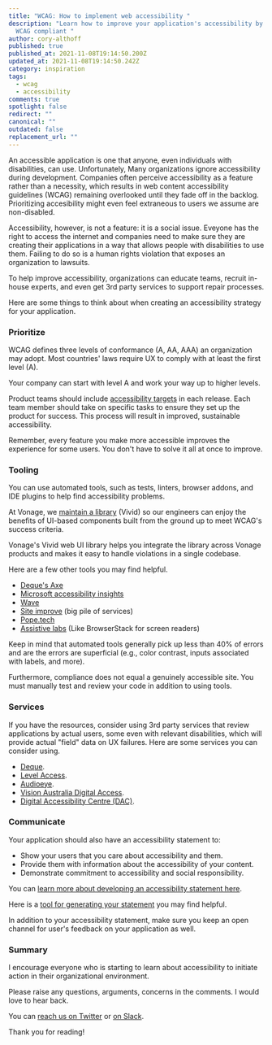 ```yaml
---
title: "WCAG: How to implement web accessibility "
description: "Learn how to improve your application's accessibility by making it
  WCAG compliant "
author: cory-althoff
published: true
published_at: 2021-11-08T19:14:50.200Z
updated_at: 2021-11-08T19:14:50.242Z
category: inspiration
tags:
  - wcag
  - accessibility
comments: true
spotlight: false
redirect: ""
canonical: ""
outdated: false
replacement_url: ""
---
```

An accessible application is one that anyone, even individuals with disabilities, can use. Unfortunately, Many organizations ignore accessibility during development. Companies often perceive accessibility as a feature rather than a necessity, which results in web content accessibility guidelines (WCAG) remaining overlooked until they fade off in the backlog. Prioritizing accesibility might even feel extraneous to users we assume are non-disabled.

Accessibility, however, is not a feature: it is a social issue. Eveyone has the right to access the internet and companies need to make sure they are creating their applications in a way that allows people with disabilities to use them. Failing to do so is a human rights violation that exposes an organization to lawsuits.

To help improve accessibility, organizations can educate teams, recruit in-house experts, and even get 3rd party services to support repair processes. 

Here are some things to think about when creating an accessibility strategy for your application. 

### Prioritize

WCAG defines three levels of conformance (A, AA, AAA) an organization may adopt. Most countries' laws require UX to comply with at least the first level (A).

Your company can start with level A and work your way up to higher levels. 

Product teams should include [accessibility targets](https://www.ibm.com/able/toolkit/plan/release#establishing-the-accessibility-scope-for-the-release) in each release. Each team member should take on specific tasks to ensure they set up the product for success. This process  will result in improved, sustainable accessibility.

Remember, every feature you make more accessible improves the experience for some users. You don't have to solve it all at once to improve.

### Tooling

You can use automated tools, such as tests, linters, browser addons, and IDE plugins to help find accessibility problems. 

At Vonage, we [maintain a library](https://github.com/Vonage/vivid) (Vivid) so our engineers can enjoy the benefits of UI-based components built from the ground up to meet WCAG's success criteria.

Vonage's Vivid web UI library helps you integrate the library across Vonage products and makes it easy to handle violations in a single codebase.

Here are a few other tools you may find helpful. 

* [Deque's Axe](https://www.deque.com/axe)
* [Microsoft accessibility insights](http://accessibilityinsights.io/)
* [Wave](https://wave.webaim.org/)
* [Site improve](https://siteimprove.com/) (big pile of services)
* [Pope.tech](https://pope.tech/)
* [Assistive labs](https://assistivlabs.com/) (Like BrowserStack for screen readers)

Keep in mind that automated tools generally pick up less than 40% of errors and are the errors are superficial (e.g., color contrast, inputs associated with labels, and more). 

Furthermore, compliance does not equal a genuinely accessible site. You must manually test and review your code in addition to using tools. 

### Services

If you have the resources, consider using 3rd party services that review applications by actual users, some even with relevant disabilities, which will provide actual "field" data on UX failures. Here are some services you can consider using. 

* [Deque](https://www.deque.com/).
* [Level Access](https://www.levelaccess.com/).
* [Audioeye](https://www.audioeye.com/).
* [Vision Australia Digital Access](https://www.visionaustralia.org/services/digital-access).
* [Digital Accessibility Centre (DAC)](http://digitalaccessibilitycentre.org/).

### Communicate

Your application should also have an accessibility statement to: 

* Show your users that you care about accessibility and them.
* Provide them with information about the accessibility of your content.
* Demonstrate commitment to accessibility and social responsibility.

You can [learn more about developing an accessibility statement here](https://www.w3.org/WAI/planning/statements). 

Here is a [tool for generating your statement](https://www.accessibilitystatementgenerator.com/) you may find helpful. 

In addition to your accessibility statement, make sure you keep an open channel for user's feedback on your application as well. 

### Summary

I encourage everyone who is starting to learn about accessibility to initiate action in their organizational environment.

Please raise any questions, arguments, concerns in the comments. I would love to hear back.

You can [reach us on Twitter](https://twitter.com/vonagedev) or [on Slack](https://developer.nexmo.com/community/slack). 

Thank you for reading!